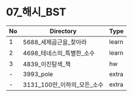 # 07_해시_BST

| No | Directory | Type |
|---|---|---|
| 1 | 5688_세제곱근을_찾아라 | learn |
| 2 | 4698_테네스의_특별한_소수 | learn |
| 3 | 4839_이진탐색_책 | hw |
| - | 3993_pole | extra |
| - | 3131_100만_이하의_모든_소수 | extra |

